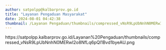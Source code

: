 ```yaml
---
author: satpolpp@kalbarprov.go.id
title: "Layanan Pengaduan Masyarakat"
date: 2024-08-01 04:42:38
thumbnail: /Layanan Pengaduan/thumbnails/compressed_vNsR9LpUbNnhN0MERwI2o8NfLq6pQl1Bvd1byeAU.png
---
```

<p>https://satpolpp.kalbarprov.go.id/Layanan%20Pengaduan/thumbnails/compressed_vNsR9LpUbNnhN0MERwI2o8NfLq6pQl1Bvd1byeAU.png</p>
